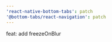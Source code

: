 ```yaml
---
'react-native-bottom-tabs': patch
'@bottom-tabs/react-navigation': patch
---
```


feat: add freezeOnBlur
